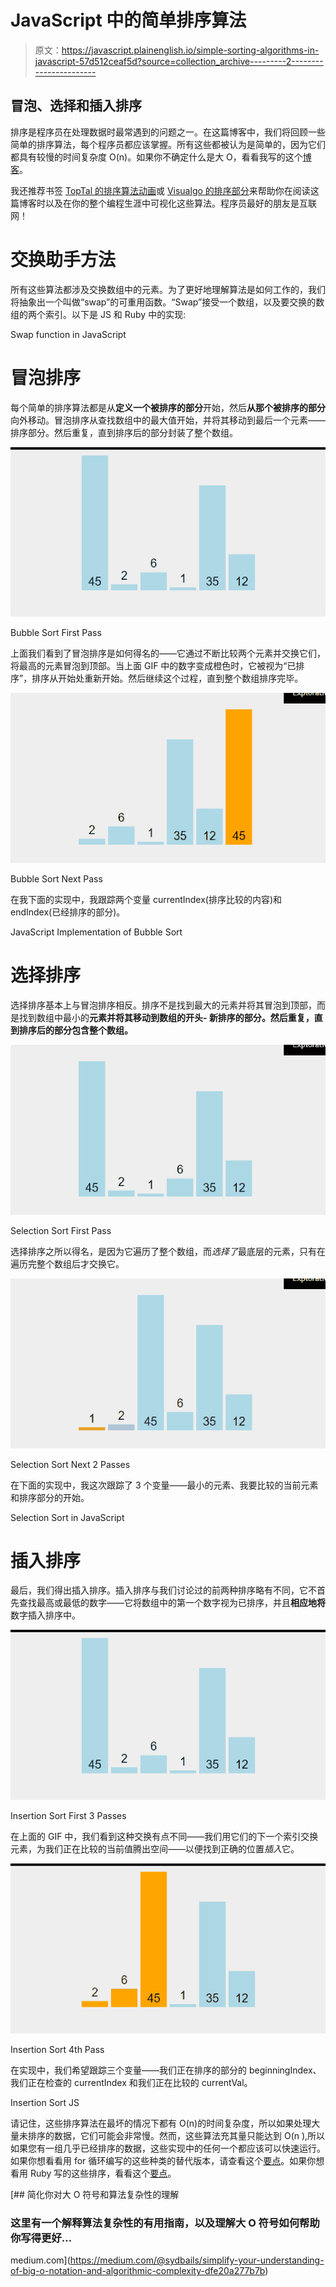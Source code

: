 # JavaScript 中的简单排序算法

> 原文：<https://javascript.plainenglish.io/simple-sorting-algorithms-in-javascript-57d512ceaf5d?source=collection_archive---------2----------------------->

## 冒泡、选择和插入排序

排序是程序员在处理数据时最常遇到的问题之一。在这篇博客中，我们将回顾一些简单的排序算法，每个程序员都应该掌握。所有这些都被认为是简单的，因为它们都具有较慢的时间复杂度 O(n)。如果你不确定什么是大 O，看看我写的这个[博客](https://medium.com/swlh/small-math-to-big-o-901a90998871)。

我还推荐书签 [TopTal 的排序算法动画](https://www.toptal.com/developers/sorting-algorithms)或 [Visualgo 的排序部分](https://visualgo.net/en/sorting?slide=1)来帮助你在阅读这篇博客时以及在你的整个编程生涯中可视化这些算法。程序员最好的朋友是互联网！

# 交换助手方法

所有这些算法都涉及交换数组中的元素。为了更好地理解算法是如何工作的，我们将抽象出一个叫做“swap”的可重用函数。“Swap”接受一个数组，以及要交换的数组的两个索引。以下是 JS 和 Ruby 中的实现:

Swap function in JavaScript

# 冒泡排序

每个简单的排序算法都是从**定义一个被排序的部分**开始，然后**从那个被排序的部分**向外移动。冒泡排序从查找数组中的最大值开始，并将其移动到最后一个元素——排序部分。然后重复，直到排序后的部分封装了整个数组。

![](img/682a7fb31f64762eb5241c779b01d8b9.png)

Bubble Sort First Pass

上面我们看到了冒泡排序是如何得名的——它通过不断比较两个元素并交换它们，将最高的元素冒泡到顶部。当上面 GIF 中的数字变成橙色时，它被视为“已排序”，排序从开始处重新开始。然后继续这个过程，直到整个数组排序完毕。

![](img/e86018e4fd3b5846f4b8e9b34182a8fe.png)

Bubble Sort Next Pass

在我下面的实现中，我跟踪两个变量 currentIndex(排序比较的内容)和 endIndex(已经排序的部分)。

JavaScript Implementation of Bubble Sort

# **选择排序**

选择排序基本上与冒泡排序相反。排序不是找到最大的元素并将其冒泡到顶部，而是找到数组中最小的**元素并将其移动到数组的开头- **新排序的部分**。然后重复，直到排序后的部分包含整个数组。**

![](img/c6f25d45c4d37424d44ae7eb054171b7.png)

Selection Sort First Pass

选择排序之所以得名，是因为它遍历了整个数组，而*选择了*最底层的元素，只有在遍历完整个数组后才交换它。

![](img/f3ecc480d517f899c6e204bf138e38e9.png)

Selection Sort Next 2 Passes

在下面的实现中，我这次跟踪了 3 个变量——最小的元素、我要比较的当前元素和排序部分的开始。

Selection Sort in JavaScript

# **插入排序**

最后，我们得出插入排序。插入排序与我们讨论过的前两种排序略有不同，它不首先查找最高或最低的数字——它将数组中的第一个数字视为已排序，并且**相应地将**数字插入排序中。

![](img/a727ae218f673100e4e6f66264fb3aab.png)

Insertion Sort First 3 Passes

在上面的 GIF 中，我们看到这种交换有点不同——我们用它们的下一个索引交换元素，为我们正在比较的当前值腾出空间——以便找到正确的位置*插入*它。

![](img/8490d050b2737f805f621c8e47c701dc.png)

Insertion Sort 4th Pass

在实现中，我们希望跟踪三个变量——我们正在排序的部分的 beginningIndex、我们正在检查的 currentIndex 和我们正在比较的 currentVal。

Insertion Sort JS

请记住，这些排序算法在最坏的情况下都有 O(n)的时间复杂度，所以如果处理大量未排序的数据，它们可能会非常慢。然而，这些算法充其量只能达到 O(n ),所以如果您有一组几乎已经排序的数据，这些实现中的任何一个都应该可以快速运行。如果你想看看用 for 循环编写的这些种类的替代版本，请查看这个[要点](https://gist.github.com/Giagnus64/a1276f8b885221eedd05b79306536588)。如果你想看用 Ruby 写的这些排序，看看这个[要点](https://gist.github.com/Giagnus64/d1909852e74a6df31a66d8e54655d319)。

[](https://medium.com/@sydbails/simplify-your-understanding-of-big-o-notation-and-algorithmic-complexity-dfe20a277b7b) [## 简化你对大 O 符号和算法复杂性的理解

### 这里有一个解释算法复杂性的有用指南，以及理解大 O 符号如何帮助你写得更好…

medium.com](https://medium.com/@sydbails/simplify-your-understanding-of-big-o-notation-and-algorithmic-complexity-dfe20a277b7b)